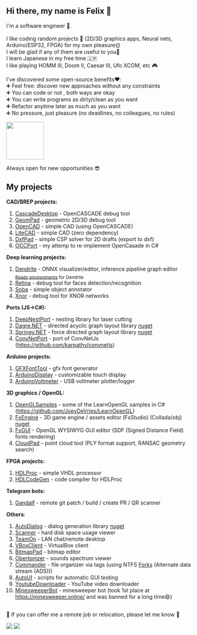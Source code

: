 ## Hi there, my name is Felix 👋
I'm a software engineer 🐧.  <br/>
<br/>
I like coding random projects 🐝 (2D/3D graphics apps, Neural nets, Arduino/ESP32, FPGA) for my own pleasure🌞 <br/> 
I will be glad if any of them are useful to you🙏  <br/>
I learn Japanese in my free time 🇯🇵 <br/>
I like playing HOMM III, Doom II, Caesar III, Ufo XCOM, etc :video_game:

I've discovered some open-source benefits❤️: <br/>
➕ Feel free: discover new approaches without any constraints <br/>
➕ You can code or not , both ways are okay  <br/>
➕ You can write programs as dirty/clean as you want <br/>
➕ Refactor anytime later as much as you want <br/>
➕ No pressure, just pleasure (no deadlines, no colleagues, no rules) <br/>
 

<img src="https://github.com/fel88/fel88/assets/15663687/d47cf126-8b1d-48ff-9e12-fc4de47af611"  width="100"  />


Always open for new opportunities :sunglasses:

## My projects

**CAD/BREP projects:**
1. [CascadeDesktop](https://github.com/fel88/CascadeDesktop) - OpenCASCADE debug tool
2. [GeomPad](https://github.com/fel88/GeomPad) - geometric 2D/3D debug tool
3. [OpenCAD](https://github.com/fel88/OpenCAD) - simple CAD (using OpenCASCADE)
4. [LiteCAD](https://github.com/fel88/LiteCAD) - simple CAD (zero dependency)
5. [DxfPad](https://github.com/fel88/DxfPad) - simple CSP solver for 2D drafts (export to dxf)
6. [OCCPort](https://github.com/fel88/OCCPort) - my attemp to re-implement OpenCasade in C# 
   
**Deep learning projects:**
1. [Dendrite](https://github.com/fel88/Dendrite) - ONNX visualizer/editor, inference pipeline graph editor   
    <sub>  [Ready environments](https://github.com/fel88/Dendrite.Environments) for Dendrite   </sub>
2. [Retina](https://github.com/fel88/Retina) - debug tool for faces detection/recognition
3. [Soba](https://github.com/fel88/SOBA) - simple object annotator
4. [Xnor](https://github.com/fel88/Xnor) - debug tool for XNOR networks


**Ports (JS→C#):**
1. [DeepNestPort](https://github.com/fel88/DeepNestPort) - nesting library for laser cutting
2. [Dagre.NET](https://github.com/fel88/Dagre.NET) - directed acyclic graph layout library [nuget](https://www.nuget.org/packages/Dagre.NET)
3. [Springy.NET](https://github.com/fel88/Springy.NET) - force directed graph layout library [nuget](https://www.nuget.org/packages/Springy.NET)
4. [ConvNetPort](https://github.com/fel88/ConvNetPort) - port of ConvNetJs (https://github.com/karpathy/convnetjs)

**Arduino projects:**
1. [GFXFontTool](https://github.com/fel88/GFXFontTool) - gfx font generator
2. [ArduinoDisplay](https://github.com/fel88/ArduinoDisplay) - customizable touch display
3. [ArduinoVoltmeter](https://github.com/fel88/ArduinoVoltmeter) - USB voltmeter plotter/logger   

**3D graphics / OpenGL:**
1. [OpenGLSamples](https://github.com/fel88/OpenGLSamples) - some of the LearnOpenGL samples in C# (https://github.com/JoeyDeVries/LearnOpenGL)
2. [FxEngine](https://github.com/fel88/FxEngine) - 3D game engine / assets editor (FxStudio) (Collada/obj)  [nuget](https://www.nuget.org/packages/Dagre.NET)
3. [FxGUI](https://github.com/fel88/FxGUI) - OpenGL WYSIWYG GUI editor (SDF (Signed Distance Field) fonts rendering)
4. [CloudPad](https://github.com/fel88/CloudPad) - point cloud tool (PLY format support, RANSAC geometry search)

**FPGA projects:**
1. [HDLProc](https://github.com/fel88/HDLProc) - simple VHDL processor
2. [HDLCodeGen](https://github.com/fel88/HDLCodeGen) - code compiler for HDLProc
   
**Telegram bots:**
1. [Gandalf](https://github.com/fel88/Gandalf) - remote git patch / build / create PR / QR scanner

**Others**:
1. [AutoDialog](https://github.com/fel88/AutoDialog) - dialog generation library [nuget](https://www.nuget.org/packages/AutoDialog)
2. [Scanner](https://github.com/fel88/Scanner) - hard disk space usage viewer
3. [TeamOn](https://github.com/fel88/TeamOn) - LAN chat/remote desktop
4. [VBoxClient](https://github.com/fel88/VboxClient) - VirtualBox client
5. [BitmapPad](https://github.com/fel88/BitmapPad) - bitmap editor
6. [Obertonizer](https://github.com/fel88/Obertonizer) - sounds spectrum viewer
7. [Commander](https://github.com/fel88/Commander) - file organizer via tags (using NTFS [Forks](https://en.wikipedia.org/wiki/Fork_(file_system)) (Alternate data stream (ADS)))
8. [AutoUI](https://github.com/fel88/AutoUI) - scripts for automatic GUI testing
9. [YoutubeDownloader](https://github.com/fel88/YoutubeDownloader) - YouTube video downloader
10. [MinesweeperBot](https://github.com/fel88/MinesweeperBot) - minesweeper bot (took 1st place at https://minesweeper.online/ and was banned for a long time😄)
   
## 

 :rocket: If you can offer me a remote job or relocation, please let me know :rocket:

<!--
**fel88/fel88** is a ✨ _special_ ✨ repository because its `README.md` (this file) appears on your GitHub profile.

Here are some ideas to get you started:

- 🔭 I’m currently working on ...
- 🌱 I’m currently learning ...
- 👯 I’m looking to collaborate on ...
- 🤔 I’m looking for help with ...
- 💬 Ask me about ...
- 📫 How to reach me: ...
- 😄 Pronouns: ...
- ⚡ Fun fact: ...
-->

![](https://img.shields.io/badge/dynamic/json?logo=github&label=GitHub%20Stars&style=for-the-badge&query=%24.stars&url=https://api.github-star-counter.workers.dev/user/fel88) ![](https://img.shields.io/badge/dynamic/json?logo=github&label=GitHub%20Forks&style=for-the-badge&query=%24.forks&url=https://api.github-star-counter.workers.dev/user/fel88)

<!--
## 

<img src="https://github.com/fel88/fel88/assets/15663687/4089ac96-bd94-4c9d-9e1a-1f8e7fee34c8"  width="50"  />
<img src="https://github.com/fel88/fel88/assets/15663687/0c4dc96b-12d0-4da3-a0ed-13ee2d2028ab"  width="50"  />

<img src="https://github.com/fel88/fel88/assets/15663687/d1725b8b-eed7-428f-829f-716e826ed840"  width="50"  />
<img src="https://github.com/fel88/fel88/assets/15663687/c2d2b5c6-04e0-4b7f-afa9-7080a29d12f3"  width="50"  />
<img src="https://github.com/fel88/fel88/assets/15663687/8293f50f-e2cc-4fcc-97dd-c1d24011fe3d"  width="50"  />
<img src="https://github.com/fel88/fel88/assets/15663687/d2f9306c-a9c7-4bff-8aea-fb3f543d153e"  width="50"  />

<img src="https://github.com/fel88/fel88/assets/15663687/e814f7a7-4002-40d1-a3d6-2c338e5f4a74"  width="50"  />
<img src="https://github.com/fel88/fel88/assets/15663687/a6ffae29-3098-454b-9509-ca7b9b7e546a"  width="50"  />


-->




